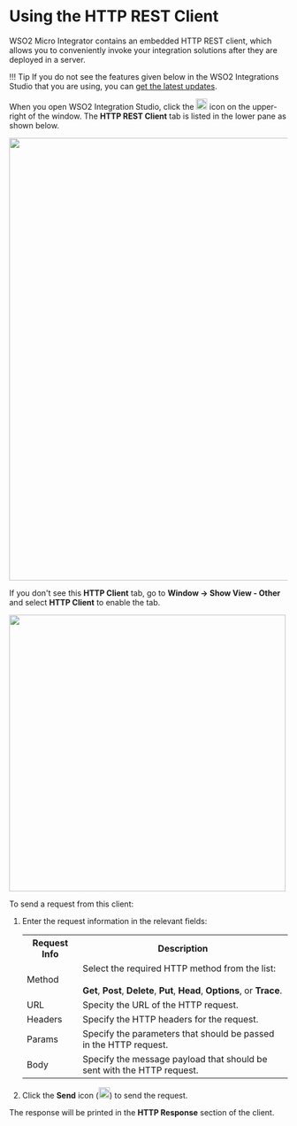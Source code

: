 # Using the HTTP REST Client

WSO2 Micro Integrator contains an embedded HTTP REST client, which allows you to conveniently invoke your integration solutions after they are deployed in a server.

!!! Tip
    If you do not see the features given below in the WSO2 Integrations Studio that you are using, you can [get the latest updates](../../../../develop/installing-WSO2-Integration-Studio/#get-the-latest-updates).

When you open WSO2 Integration Studio, click the <img src="../../../assets/img/testing-integrations/project-view-icon.png" width="20"> icon on the upper-right of the window. The **HTTP REST Client** tab is listed in the lower pane as shown below. 

<img src="../../../assets/img/testing-integrations/open-http4e-client-empty.png" width="800">

If you don't see this <b>HTTP Client</b> tab, go to <b>Window -> Show View - Other</b> and select <b>HTTP Client</b> to enable the tab.

<img src="../../../assets/img/testing-integrations/show-http4e-client-empty.png" width="500">

To send a request from this client:

1.  Enter the request information in the relevant fields:

    <table>
        <tr>
            <th>
                Request Info
            </th>
            <th>
                Description
            </th>
        </tr>
        <tr>
            <td>
                Method
            </td>
            <td>
               Select the required HTTP method from the list:</br></br> 
               <b>Get</b>, <b>Post</b>, <b>Delete</b>, <b>Put</b>, <b>Head</b>, <b>Options</b>, or <b>Trace</b>.
            </td>
        </tr>
        <tr>
            <td>
                URL
            </td>
            <td>
                Specity the URL of the HTTP request.
            </td>
        </tr>
        <tr>
            <td>
                Headers
            </td>
            <td>
                Specify the HTTP headers for the request.
            </td>
        </tr>
        <tr>
            <td>
                Params
            </td>
            <td>
               Specify the parameters that should be passed in the HTTP request. 
            </td>
        </tr>
        <tr>
            <td>
                Body
            </td>
            <td>
                Specify the message payload that should be sent with the HTTP request.
            </td>
        </tr>
     </table>

2.  Click the <b>Send</b> icon (<img src="../../../assets/img/tutorials/common/play-head-icon.png" width="20">) to send the request.

The response will be printed in the **HTTP Response** section of the client.
